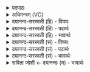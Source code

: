 <details><summary>पदपाठः</summary>

एक॑या। अ॒स्तु॒व॒त॒। प्र॒जा इति॑ प्र॒ऽजाः। अ॒धी॒य॒न्त॒। प्र॒जाप॑ति॒रिति॑ प्र॒जाऽप॑तिः। अधि॑पति॒रित्यधि॑ऽपतिः। आ॒सी॒त्। ति॒सृभि॒रिति॑ ति॒सृऽभिः॑। अ॒स्तु॒व॒त॒। ब्रह्म॑। अ॒सृ॒ज्य॒त॒। ब्रह्म॑णः। पतिः॑। अधि॑पति॒रित्यधि॑ऽपतिः। आ॒सी॒त्। प॒ञ्चभि॒रिति॑ प॒ञ्चऽभिः॑। अ॒स्तु॒व॒त॒। भू॒तानि॑। अ॒सृ॒ज्य॒न्त॒। भू॒ताना॑म्। पतिः॑। अधि॑पति॒रित्यधि॑ऽपतिः। आ॒सी॒त्। स॒प्तभि॒रिति॑ स॒प्तऽभिः॑। अ॒स्तु॒व॒त॒। स॒प्त॒ऋ॒षय॒ इति॑ सप्तऋ॒षयः॑। अ॒सृ॒ज्य॒न्त॒। धा॒ता। अधि॑पति॒रित्यधि॑ऽपतिः। आ॒सी॒त्। २८।
</details>

<details><summary>अधिमन्त्रम् (VC)</summary>

- ईश्वरो देवता
- विश्वदेव ऋषिः
- निचृद्विकृतिः
- मध्यमः
</details>

<details><summary>दयानन्द-सरस्वती (हि) - विषयः</summary>

अब यह ऋतुओं का चक्र किसने रचा है, इस विषय का उपदेश अगले मन्त्र में कहा है ॥
</details>

<details><summary>दयानन्द-सरस्वती (हि) - पदार्थः</summary>

पदार्थान्वयभाषाः -  हे मनुष्यो ! जो (प्रजापतिः) प्रजा का पालक (अधिपतिः) सब का अध्यक्ष परमेश्वर (आसीत्) है, उस की (एकया) एक वाणी से (अस्तुवत) स्तुति करो और जिस से सब (प्रजाः) प्रजा के लोगों को वेद द्वारा (अधीयन्त) विद्यायुक्त किये हैं, जो (ब्रह्मणस्पतिः) वेद का रक्षक (अधिपतिः) सब का स्वामी परमात्मा (आसीत्) है, जिस ने यह (ब्रह्म) सकल विद्यायुक्त वेद को (असृज्यत) रचा है, उस की (तिसृभिः) प्राण, उदान और व्यान वायु की गति से (अस्तुवत) स्तुति करो, जिसने (भूतानि) पृथिवी आदि भूतों को (असृज्यन्त) रचा है, जो (भूतानाम्) सब भूतों का (पतिः) रक्षक (अधिपतिः) रक्षकों का भी रक्षक (आसीत्) है, उस की सब मनुष्य (पञ्चभिः) समान वायु, चित्त, बुद्धि, अहंकार और मन से (अस्तुवत) स्तुति करें, जिस ने (सप्त ऋषयः) पाँच मुख्य प्राण, महत्तत्व समष्टि और अहंकार सात पदार्थ (असृज्यन्त) रचे हैं, जो (धाता) धारण वा पोषणकर्त्ता (अधिपतिः) सब का स्वामी (आसीत्) है, उस की (सप्तभिः) नाग, कूर्म्म, कृकल, देवदत्त धनञ्जय, और इच्छा तथा प्रयत्नों से (अस्तुवत) स्तुति करो ॥२८ ॥
</details>

<details><summary>दयानन्द-सरस्वती (हि) - भावार्थः</summary>

भावार्थभाषाः -  सब मनुष्यों को योग्य है कि सब जगत् के उत्पादक न्यायकर्त्ता परमात्मा की स्तुति कर, सुनें विचारें और अनुभव करें। जैसे हेमन्त ऋतु में सब पदार्थ शीतल होते हैं, वैसे ही परमेश्वर की उपासना करके शान्तिशील होवें ॥२८ ॥
</details>

<details><summary>दयानन्द-सरस्वती (सं) - विषयः</summary>

अथैतदृतुचक्रं केन सृष्टमित्याह ॥
</details>

<details><summary>दयानन्द-सरस्वती (सं) - पदार्थः</summary>

पदार्थान्वयभाषाः -  हे मनुष्याः ! यः प्रजापतिरधिपतिः सर्वस्य स्वामीश्वर आसीत् तमेकयाऽस्तुवत। सर्वाः प्रजाश्चाधीयन्त, यो ब्रह्मणस्पतिरधिपतिरासीद् येनेदं सर्वविद्यामयं ब्रह्म वेदोऽसृज्यत, तं तिसृभिरस्तुवत। येन भूतान्यसृज्यन्त यो भूतानां पतिरधिपतिरासीत्, तं सर्वे मनुष्याः पञ्चभिरस्तुवत। येन सप्त ऋषयोऽसृज्यन्त यो धाताऽधिपतिरासीत् तं सप्तभिरस्तुवत ॥२८ ॥
</details>

<details><summary>दयानन्द-सरस्वती (सं) - भावार्थः</summary>

भावार्थभाषाः -  सर्वैर्मनुष्यैः सर्वस्य जगत उत्पादको न्यायाधीशः परमेश्वरः स्तोतव्यः श्रोतव्यो मन्तव्यो निदिध्यासितव्यः। यथा हेमन्तर्त्तौ सर्वे पदार्थाः शीतला भवन्ति, तथैव परमेश्वरमुपास्य शान्तियुक्ता भवन्तु ॥२८ ॥
</details>

<details><summary>सविता जोशी ← दयानन्दः (म) - भावार्थः</summary>

भावार्थभाषाः -  सर्व माणसांनी सर्व जगाचा निर्माणकर्ता, न्यायकर्ता असणाऱ्या परमेश्वराची स्तुती करावी, ऐकावी, विचार करावा व त्याची अनुभूती घ्यावी. जसे हेमंत ऋतूमध्ये सगळे पदार्थ शीतल असतात तसे परमेश्वराची उपासना करून शांत व्हावे.
</details>
